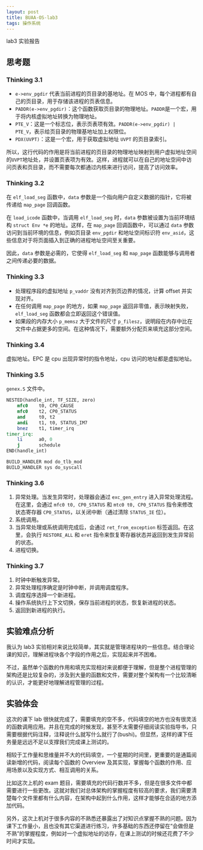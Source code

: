 ```yaml
---
layout: post
title: BUAA-OS-lab3
tags: 操作系统
---
```


lab3 实验报告

## 思考题

### Thinking 3.1

- `e->env_pgdir` 代表当前进程的页目录的基地址。在 MOS 中，每个进程都有自己的页目录，用于存储该进程的页表信息。
- `PADDR(e->env_pgdir)`：这个函数获取页目录的物理地址。`PADDR`是一个宏，用于将内核虚拟地址转换为物理地址。
- `PTE_V`：这是一个标志位，表示页表项有效。`PADDR(e->env_pgdir) | PTE_V`，表示给页目录的物理基地址加上权限位。
- `PDX(UVPT)`：这是一个宏，用于获取虚拟地址 `UVPT` 的页目录索引。

所以，这行代码的作用是将当前进程的页目录的物理地址映射到用户虚拟地址空间的`UVPT`地址处，并设置页表项为有效。这样，进程就可以在自己的地址空间中访问页表和页目录，而不需要每次都通过内核来进行访问，提高了访问效率。

### Thinking 3.2

在 `elf_load_seg` 函数中，`data` 参数是一个指向用户自定义数据的指针，它将被传递给 `map_page` 回调函数。

在 `load_icode` 函数中，当调用 `elf_load_seg` 时，`data` 参数被设置为当前环境结构 `struct Env *e` 的地址。这样，在 `map_page` 回调函数中，可以通过 `data` 参数访问到当前环境的信息，例如页目录 `env_pgdir` 和地址空间标识符 `env_asid`，这些信息对于将页面插入到正确的进程地址空间至关重要。

因此，`data` 参数是必需的，它使得 `elf_load_seg` 和 `map_page` 函数能够与调用者之间传递必要的数据。

### Thinking 3.3

- 处理程序段的虚拟地址 `p_vaddr` 没有对齐到页边界的情况，计算 offset 并实现对齐。
- 在任何调用 `map_page` 的地方，如果 `map_page` 返回非零值，表示映射失败，`elf_load_seg` 函数都会立即返回这个错误值。
- 如果段的内存大小 `p_memsz` 大于文件的尺寸 `p_filesz`，说明段在内存中比在文件中占据更多的空间。在这种情况下，需要额外分配页来填充这部分空间。

### Thinking 3.4

虚拟地址。EPC 是 cpu 出现异常时的指令地址，cpu 访问的地址都是虚拟地址。

### Thinking 3.5

`genex.S` 文件中。

```mips
NESTED(handle_int, TF_SIZE, zero)
    mfc0    t0, CP0_CAUSE
    mfc0    t2, CP0_STATUS
    and     t0, t2
    andi    t1, t0, STATUS_IM7
    bnez    t1, timer_irq
timer_irq:
    li      a0, 0
    j       schedule
END(handle_int)

BUILD_HANDLER mod do_tlb_mod
BUILD_HANDLER sys do_syscall
```

### Thinking 3.6

1. 异常处理。当发生异常时，处理器会通过 `exc_gen_entry` 进入异常处理流程。在这里，会通过 `mfc0 t0, CP0_STATUS` 和 `mtc0 t0, CP0_STATUS` 指令来修改状态寄存器 `CP0_STATUS`，以关闭中断（通过清除 `STATUS_IE` 位）。
2. 系统调用。
3. 当异常处理或系统调用完成后，会通过 `ret_from_exception` 标签返回。在这里，会执行 `RESTORE_ALL` 和 `eret` 指令来恢复寄存器状态并返回到发生异常前的状态。
4. 进程切换。

### Thinking 3.7

1. 时钟中断触发异常。
2. 异常处理程序确定是时钟中断，并调用调度程序。
3. 调度程序选择一个新进程。
4. 操作系统执行上下文切换，保存当前进程的状态，恢复新进程的状态。
5. 返回到新进程的执行。

## 实验难点分析

我认为 lab3 实验相对来说比较简单，其实就是管理进程块的一些信息。结合理论课的知识，理解进程块各个字段的作用之后，实现起来并不困难。

不过，虽然单个函数的作用和填充实现相对来说都便于理解，但是整个进程管理的架构还是比较复杂的，涉及到大量的函数和文件，需要对整个架构有一个比较清晰的认识，才能更好地理解进程管理的过程。

## 实验体会

这次的课下 lab 很快就完成了，需要填充的空不多，代码填空的地方也没有很灵活的函数调用应用。并且在完成的时候发现，甚至不太需要仔细阅读实验指导书，只需要根据代码注释，注释说什么就写什么就行了(bushi)。但显然，这样的课下任务量是远远不足以支撑我们完成课上测试的。

相较于工作量和思维量并不大的代码填空，一个星期的时间里，更重要的是通篇阅读新增的代码，阅读每个函数的 Overview 及其实现，掌握每个函数的作用、应用场景以及实现方式、相互调用的关系。

比如这次上机的 exam 题目，需要填充的代码行数并不多，但是在很多文件中都需要进行一些更改。这就对我们对总体架构的掌握程度有较高的要求，我们需要清楚每个文件里都有什么内容，在架构中起到什么作用，这样才能够在合适的地方添加代码。

另外，这次上机对于很多内容的不熟悉还暴露出了对知识点掌握不熟的问题。因为课下工作量小，且也没有其它渠道进行练习，许多基础的东西还停留在“会做但是不熟”的掌握程度，例如对一个虚拟地址的访存，在课上测试的时候还花费了不少时间才实现。
